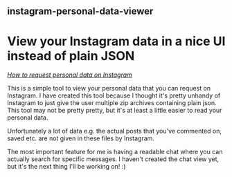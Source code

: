 ## instagram-personal-data-viewer
# View your Instagram data in a nice UI instead of plain JSON
_[How to request personal data on Instagram](https://help.instagram.com/181231772500920)_

This is a simple tool to view your personal data that you can request on Instagram. I have created this tool because I thought it's pretty unhandy of Instagram to just give the user multiple zip archives containing plain json.
This tool may not be pretty pretty, but it's at least a little easier to read your personal data.

Unfortunately a lot of data e.g. the actual posts that you've commented on, saved etc. are not given in these files by Instagram.

The most important feature for me is having a readable chat where you can actually search for specific messages. I haven't created the chat view yet, but it's the next thing I'll be working on! :)
